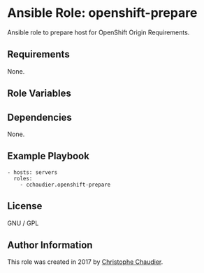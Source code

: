 # Ansible Role: openshift-prepare

Ansible role to prepare host for OpenShift Origin Requirements.

## Requirements

None.

## Role Variables


## Dependencies

None.

## Example Playbook

    - hosts: servers
      roles:
        - cchaudier.openshift-prepare

## License

GNU / GPL

## Author Information

This role was created in 2017 by [Christophe Chaudier](http://www.cchaudier.fr/).
